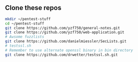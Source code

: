 Clone these repos
---------------------------------------------------------
```bash
mkdir ~/pentest-stuff
cd ~/pentest-stuff
git clone https://github.com/yzf750/general-notes.git
git clone https://github.com/yzf750/web-application.git
# Awsome fuzzlists
git clone https://github.com/danielmiessler/SecLists.git
# testssl.sh
# Remember to use alternate openssl binary in bin directory 
git clone https://github.com/drwetter/testssl.sh.git
```
